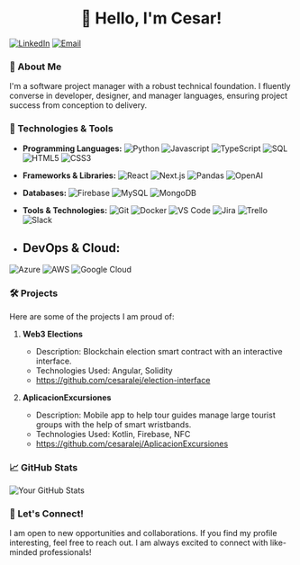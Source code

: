 <h1 align="center">👋 Hello, I'm Cesar!</h1>

[![LinkedIn](https://img.shields.io/badge/LinkedIn-CesarGarciaO-blue?style=flat&logo=linkedin)](https://www.linkedin.com/in/cesargarciao/)
[![Email](https://img.shields.io/badge/Email-cesar.ago2%40gmail.com-red?style=flat&logo=gmail)](mailto:cesar.ago2@gmail.com)

### 🚀 About Me

I'm a software project manager with a robust technical foundation. I fluently converse in developer, designer, and manager languages, ensuring project success from conception to delivery.

### 🔧 Technologies & Tools
- **Programming Languages:**
![Python](https://img.shields.io/badge/Python-3776AB?style=flat&logo=python&logoColor=white)
![Javascript](https://img.shields.io/badge/JavaScript-F7DF1E?style=flat&logo=javascript&logoColor=black)
![TypeScript](https://img.shields.io/badge/TypeScript-3178C6?style=flat&logo=typescript&logoColor=white)
![SQL](https://img.shields.io/badge/SQL-4479A1?style=flat&logo=mysql&logoColor=white)
![HTML5](https://img.shields.io/badge/HTML5-E34F26?style=flat&logo=html5&logoColor=white)
![CSS3](https://img.shields.io/badge/CSS3-1572B6?style=flat&logo=css3&logoColor=white)

- **Frameworks & Libraries:**
![React](https://img.shields.io/badge/React-61DAFB?style=flat&logo=react&logoColor=black)
![Next.js](https://img.shields.io/badge/Next.js-000000?style=flat&logo=next.js&logoColor=white)
![Pandas](https://img.shields.io/badge/Pandas-150458?style=flat&logo=pandas&logoColor=white)
![OpenAI](https://img.shields.io/badge/OpenAI-412991?style=flat&logo=openai&logoColor=white)
- **Databases:**
![Firebase](https://img.shields.io/badge/Firebase-FFCA28?style=flat&logo=firebase&logoColor=black)
![MySQL](https://img.shields.io/badge/MySQL-4479A1?style=flat&logo=mysql&logoColor=white)
![MongoDB](https://img.shields.io/badge/MongoDB-47A248?style=flat&logo=mongodb&logoColor=white)
- **Tools & Technologies:**
![Git](https://img.shields.io/badge/Git-F05032?style=flat&logo=git&logoColor=white)
![Docker](https://img.shields.io/badge/Docker-2496ED?style=flat&logo=docker&logoColor=white)
![VS Code](https://img.shields.io/badge/VS%20Code-007ACC?style=flat&logo=visual-studio-code&logoColor=white)
![Jira](https://img.shields.io/badge/Jira-0052CC?style=flat&logo=jira&logoColor=white)
![Trello](https://img.shields.io/badge/Trello-0052CC?style=flat&logo=trello&logoColor=white)
![Slack](https://img.shields.io/badge/Slack-4A154B?style=flat&logo=slack&logoColor=white)
- ## DevOps & Cloud:
![Azure](https://img.shields.io/badge/Azure-0078D4?style=flat&logo=microsoft-azure&logoColor=white)
![AWS](https://img.shields.io/badge/AWS-232F3E?style=flat&logo=amazon-aws&logoColor=white)
![Google Cloud](https://img.shields.io/badge/Google%20Cloud-4285F4?style=flat&logo=google-cloud&logoColor=white)

### 🛠️ Projects

Here are some of the projects I am proud of:

1. **Web3 Elections**

   - Description: Blockchain election smart contract with an interactive interface.
   - Technologies Used: Angular, Solidity
   - https://github.com/cesaralej/election-interface

2. **AplicacionExcursiones**
   - Description: Mobile app to help tour guides manage large tourist groups with the help of smart wristbands.
   - Technologies Used: Kotlin, Firebase, NFC
   - https://github.com/cesaralej/AplicacionExcursiones

### 📈 GitHub Stats

![Your GitHub Stats](https://github-readme-stats.vercel.app/api?username=cesaralej&show_icons=true&count_private=true)


### 🤝 Let's Connect!

I am open to new opportunities and collaborations. If you find my profile interesting, feel free to reach out. I am always excited to connect with like-minded professionals!
